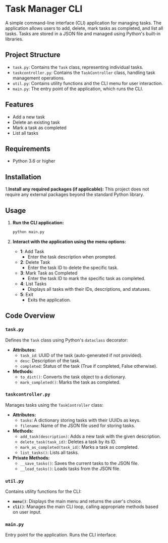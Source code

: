 # Task Manager CLI

A simple command-line interface (CLI) application for managing tasks. The application allows users to add, delete, mark tasks as completed, and list all tasks. Tasks are stored in a JSON file and managed using Python's built-in libraries.

## Project Structure

- `task.py`: Contains the `Task` class, representing individual tasks.
- `taskcontroller.py`: Contains the `TaskController` class, handling task management operations.
- `util.py`: Contains utility functions and the CLI menu for user interaction.
- `main.py`: The entry point of the application, which runs the CLI.

## Features

- Add a new task
- Delete an existing task
- Mark a task as completed
- List all tasks

## Requirements

- Python 3.6 or higher

## Installation
1.**Install any required packages (if applicable):**
    This project does not require any external packages beyond the standard Python library.

## Usage

1. **Run the CLI application:**
    ```bash
    python main.py
    ```
2. **Interact with the application using the menu options:**

    - **1**: Add Task
      - Enter the task description when prompted.
    - **2**: Delete Task
      - Enter the task ID to delete the specific task.
    - **3**: Mark Task as Completed
      - Enter the task ID to mark the specific task as completed.
    - **4**: List Tasks
      - Displays all tasks with their IDs, descriptions, and statuses.
    - **5**: Exit
      - Exits the application.

## Code Overview

### `task.py`

Defines the `Task` class using Python's `dataclass` decorator:

- **Attributes:**
  - `task_id`: UUID of the task (auto-generated if not provided).
  - `desc`: Description of the task.
  - `completed`: Status of the task (True if completed, False otherwise).
- **Methods:**
  - `to_dict()`: Converts the task object to a dictionary.
  - `mark_completed()`: Marks the task as completed.

### `taskcontroller.py`

Manages tasks using the `TaskController` class:

- **Attributes:**
  - `tasks`: A dictionary storing tasks with their UUIDs as keys.
  - `filename`: Name of the JSON file used for storing tasks.
- **Methods:**
  - `add_task(description)`: Adds a new task with the given description.
  - `delete_task(task_id)`: Deletes a task by its ID.
  - `mark_as_completed(task_id)`: Marks a task as completed.
  - `list_tasks()`: Lists all tasks.
- **Private Methods:**
  - `__save_tasks()`: Saves the current tasks to the JSON file.
  - `__load_tasks()`: Loads tasks from the JSON file.

### `util.py`

Contains utility functions for the CLI:

- **`menu()`**: Displays the main menu and returns the user's choice.
- **`cli()`**: Manages the main CLI loop, calling appropriate methods based on user input.

### `main.py`

Entry point for the application. Runs the CLI interface.